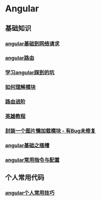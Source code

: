 # Angular
## 基础知识
### [angular基础到网络请求](angular之路)
### [angular路由](angular路由)
### [学习angular踩到的坑](学习angular踩到的坑)
### [如何理解模块](如何理解模块)
### [路由进阶](路由进阶)
### [英雄教程](英雄教程)
### [封装一个图片懒加载模块 - 有Bug未修复](封装一个图片懒加载指令)
### [angular基础之插槽](angular基础-2)
### [angular常用指令与配置](angular常用指令与配置)
## 个人常用代码
### [angular个人常用技巧](angular个人常用技巧)